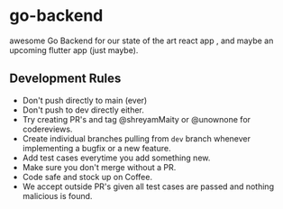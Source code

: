 # go-backend
awesome Go Backend for our state of the art react app , and maybe an upcoming flutter app (just maybe).

## Development Rules
- Don't push directly to main (ever)
- Don't push to dev directly either.
- Try creating PR's and tag @shreyamMaity or @unownone for codereviews.
- Create individual branches pulling from `dev` branch whenever implementing a bugfix or a new feature.
- Add test cases everytime you add something new.
- Make sure you don't merge without a PR.
- Code safe and stock up on Coffee.
- We accept outside PR's given all test cases are passed and nothing malicious is found.
